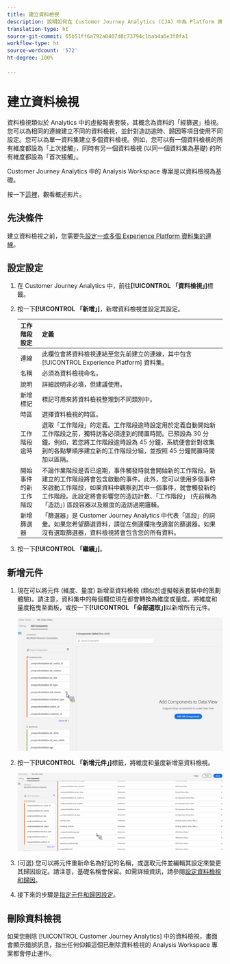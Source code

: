 ```yaml
---
title: 建立資料檢視
description: 說明如何在 Customer Journey Analytics (CJA) 中為 Platform 資料集建立資料檢視。
translation-type: ht
source-git-commit: 65b51ff6a792a0407d8c73794c1bab4a6e3f0fa1
workflow-type: ht
source-wordcount: '572'
ht-degree: 100%

---
```



# 建立資料檢視

資料檢視類似於 Analytics 中的虛擬報表套裝，其概念為資料的「經篩選」檢視。您可以為相同的連線建立不同的資料檢視，並針對造訪逾時、歸因等項目使用不同設定。您可以為單一資料集建立多個資料檢視。例如，您可以有一個資料檢視的所有維度都設為「上次接觸」，同時有另一個資料檢視 (以同一個資料集為基礎) 的所有維度都設為「首次接觸」。

Customer Journey Analytics 中的 Analysis Workspace 專案是以資料檢視為基礎。

按一下[這裡](https://docs.adobe.com/content/help/en/platform-learn/tutorials/cja/basic-configuration-for-data-views.html)，觀看概述影片。

## 先決條件

建立資料檢視之前，您需要先[設定一或多個 Experience Platform 資料集的連線](/help/connections/create-connection.md)。

## 設定設定

1. 在 Customer Journey Analytics 中，前往&#x200B;**[!UICONTROL 「資料檢視」]**&#x200B;標籤。

1. 按一下&#x200B;**[!UICONTROL 「新增」]**，新增資料檢視並設定其設定。

   | 工作階段設定 | 定義 |
   |---|---|
   | 連線 | 此欄位會將資料檢視連結至您先前建立的連線，其中包含 [!UICONTROL Experience Platform] 資料集。 |
   | 名稱 | 必須為資料檢視命名。 |
   | 說明 | 詳細說明非必填，但建議使用。 |
   | 新增標記 | 標記可用來將資料檢視整理到不同類別中。 |
   | 時區 | 選擇資料檢視的時區。 |
   | 工作階段逾時 | 選取「工作階段」的定義。工作階段逾時設定用於定義自動開始新工作階段之前，獨特訪客必須達到的閒置時間。已預設為 30 分鐘。例如，若您將工作階段逾時設為 45 分鐘，系統便會針對收集到的各點擊順序建立新的工作階段分組，並按照 45 分鐘閒置時間加以區隔。<!--This setting impacts not only your visit counts, but also how visit segment containers are evaluated, and the visit expiration logic for any eVars expiring on visit. Decreasing the session timeout will likely increase the total number of visits in your reporting, while increasing the visit timeout will likely decrease the total number of visits in your reporting. This needs to be reviewed.--> |
   | 開始事件的新工作階段 | 不論作業階段是否已逾期，事件觸發時就會開始新的工作階段。新建立的工作階段將會包含啟動的事件。此外，您可以使用多個事件來啟動工作階段，如果資料中觀察到其中一個事件，就會觸發新的工作階段。此設定將會影響您的造訪計數、「工作階段」 (先前稱為「造訪」) 區段容器以及維度的造訪過期邏輯。 |
   | 新增篩選器 | 「篩選器」是 Customer Journey Analytics 中代表「區段」的詞彙。如果您希望篩選資料，請從左側邊欄拖曳適當的篩選器。如果沒有選取篩選器，資料檢視將會包含您的所有資料。 |

1. 按一下&#x200B;**[!UICONTROL 「繼續」]**。

## 新增元件

1. 現在可以將元件 (維度、量度) 新增至資料檢視 (類似於虛擬報表套裝中的策劃體驗)。請注意，資料集中的每個欄位現在都會轉換為維度或量度。將維度和量度拖曳至面板，或按一下&#x200B;**[!UICONTROL 「全部選取」]**&#x200B;以新增所有元件。

   ![](assets/add-all-components.png)

1. 按一下&#x200B;**[!UICONTROL 「新增元件」]**&#x200B;標籤，將維度和量度新增至資料檢視。

   ![](assets/add-all-components2.png)

1. (可選) 您可以將元件重新命名為好記的名稱，或選取元件並編輯其設定來變更其歸因設定。請注意，基礎名稱會保留。如需詳細資訊，請參閱[設定資料檢視和歸因](/help/data-views/configure-dataviews.md)。

1. 接下來的步驟是[指定元件和歸因設定](/help/data-views/configure-dataviews.md)。

## 刪除資料檢視

如果您刪除 [!UICONTROL Customer Journey Analytics] 中的資料檢視，畫面會顯示錯誤訊息，指出任何仰賴這個已刪除資料檢視的 Analysis Workspace 專案都會停止運作。